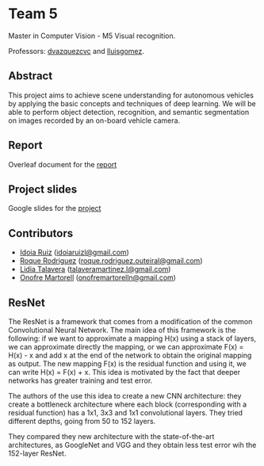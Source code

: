 # Team 5
Master in Computer Vision - M5 Visual recognition.

Professors: [dvazquezcvc](https://github.com/dvazquezcvc) and [lluisgomez](https://github.com/lluisgomez).

## Abstract

This project aims to achieve scene understanding for autonomous vehicles by applying the basic concepts and techniques of deep learning. We will be able to perform object detection, recognition, and semantic segmentation on images recorded by an on-board vehicle camera.

## Report

Overleaf document for the  [report](https://www.overleaf.com/read/pkxqmvsfjwqm)

## Project slides
Google slides for the [project](https://drive.google.com/open?id=1xjIemmBNH8XuA9MFeBLiE718U4IJnI8zhXV-gAfD86o) 
## Contributors

 * [Idoia Ruiz](https://github.com/idoiaruiz) (idoiaruizl@gmail.com)
 * [Roque Rodriguez](https://github.com/RoqueRouteiral) (roque.rodriguez.outeiral@gmail.com)
 * [Lidia Talavera](https://github.com/LidiaTalavera) (talaveramartinez.l@gmail.com)
 * [Onofre Martorell](https://github.com/OnofreMartorell) (onofremartorelln@gmail.com)

 
## ResNet
The ResNet is a framework that comes from a modification of the common Convolutional Neural Network. The main idea of this framework is the following: if we want to approximate a mapping H(x) using a stack of layers, we can approximate directly the mapping, or we can approximate F(x) = H(x) - x and add x at the end of the network to obtain the original mapping as output. The new mapping F(x) is the residual function and using it, we can write H(x) = F(x) + x. This idea is motivated by the fact that deeper networks has greater training and test error.

The authors of the use this idea to create a new CNN architecture: they create a bottleneck architecture where each block (corresponding with a residual function) has a 1x1, 3x3 and 1x1 convolutional layers. They tried different depths, going from 50 to 152 layers.

They compared they new architecture with the state-of-the-art architectures, as GoogleNet and VGG and they obtain less test error wih the 152-layer ResNet.
